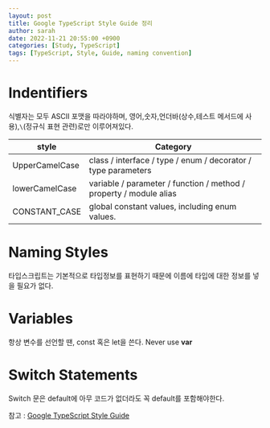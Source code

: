 ```yaml
---
layout: post
title: Google TypeScript Style Guide 정리
author: sarah
date: 2022-11-21 20:55:00 +0900
categories: [Study, TypeScript]
tags: [TypeScript, Style, Guide, naming convention]
---
```


# Indentifiers
식별자는 모두 ASCII 포맷을 따라야하며, 영어,숫자,언더바(상수,테스트 메서드에 사용),`\`(정규식 표현 관련)로만 이루어져있다.    

|style|Category|
|------|---|
|UpperCamelCase|class / interface / type / enum / decorator / type parameters|
|lowerCamelCase|variable / parameter / function / method / property / module alias|
|CONSTANT_CASE|global constant values, including enum values.|

# Naming Styles
타입스크립트는 기본적으로 타입정보를 표현하기 때문에 이름에 타입에 대한 정보를 넣을 필요가 없다.

# Variables
항상 변수를 선언할 땐, const 혹은 let을 쓴다. Never use **var**

# Switch Statements
Switch 문은 default에 아무 코드가 없더라도 꼭 default를 포함해야한다.

참고 : [Google TypeScript Style Guide](https://google.github.io/styleguide/tsguide.html)